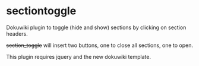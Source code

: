 sectiontoggle
=============

Dokuwiki plugin to toggle (hide and show) sections by clicking on section headers.  

~~section_toggle~~ will insert two buttons, one to close all sections, one to open.

This plugin requires jquery and the new dokuwiki template.
